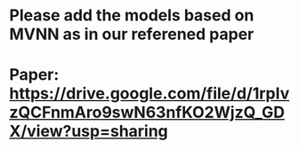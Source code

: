 # Please add the models based on MVNN as in our referened paper

# Paper: https://drive.google.com/file/d/1rpIvzQCFnmAro9swN63nfKO2WjzQ_GDX/view?usp=sharing
